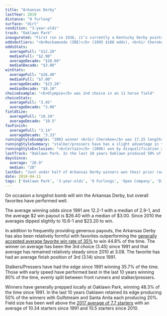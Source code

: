 ```yaml
---
title: "Arkansas Derby"
lastYear: 2019
distance: "9 furlong"
surface: "dirt"
condition: "3-year-olds"
track: "Oaklawn Park"
inaugurated: "First run in 1936, it’s currently a Kentucky Derby points race"
oddsOutliers: "<b>Rockamundo (IRE)</b> (1993 $108 odds), <b>Sir Cherokee</b> (2003 $55.60 odds) and <b>Danza</b> (2014 $41.30 odds) have been excluded from the chart to allow for an overall better visualization"
oddsStats:
  averageFull: "$12.20"
  medianFull: "$2.90"
  averageDecade: "$10.60"
  medianDecade: "$3.00"
winStats:
  averageFull: "$26.40"
  medianFull: "$7.00"
  averageDecade: "$23.20"
  medianDecade: "$8.10"
choiceExample: "<b>Olympio</b> was 2nd choice in an 11 horse field"
choiceStats:
  averageFull: "3.45"
  averageDecade: "3.08"
fieldSize:
  averageFull: "10.34"
  averageDecade: "10.5"
favFinish:
  averageFull: "3.14"
  averageDecade: "3.33"
runningStyleExample: "2003 winner <b>Sir Cherokee</b> was 17.25 lengths"
runningStyleSummary: "stalker/pressers have has a slight advantage in the Arkansas Derby since 1991, winning 35.7% of the time. Deep closers and speed have also performed well, each winning 25% of the time. In the last 10 years early speed has won 80% of the time, evenly split between speed and stalker/pressers"
runningStyleExclusion: "<b>Certain</b> (2006) won by disqualification and has been excluded from the running style charts since he did not finish first."
lastTrack: "Oaklawn Park. In the last 10 years Oaklawn produced 50% of the winners while Gulfstream and Santa Anita each produced 20%"
daysSince:
  average: "28.9"
  median: "28"
lastOut: "Just under half of Arkansas Derby winners won their prior race and more than three quarters of the winners finished in the money, or no worse than third, last out."
date: 2018-04-11
tags: ['Oaklawn Park', '3-year-olds', '9 Furlongs', 'Open Company', 'Dirt', 'Derby Prep']
---
```


On occasion a longshot bomb will win the Arkansas Derby, but overall favorites have performed well.

The average winning odds since 1991 are 12.2-1 with a median of 2.9-1, and the average $2 win payout is $26.40 with a median of $3.00. Since 2010 the averages dipped slightly to 10.6-1 and $23.20 to win.

In addition to frequently providing generous payouts, the Arkansas Derby has also been relatively formful with favorites outperforming the [generally accepted average favorite win rate of 35%](http://agameofskill.com/how-well-do-horse-racing-favorites-perform/) to win 44.8% of the time. The winner on average has been the 3rd choice (3.45) since 1991 and that average has remained relatively steady since 2010 at 3.08. The favorite has had an average finish position of 3rd (3.14) since 1991.

Stalkers/Pressers have had the edge since 1991 winning 35.7% of the time. Those with early speed have performed best in the last 10 years winning 80% of the time, evenly split between front runners and stalker/pressers.

Winners have generally prepped locally at Oaklawn Park, winning 48.3% of the time since 1991. In the last 10 years Oaklawn retained its edge producing 50% of the winners with Gulfstream and Santa Anita each producing 20%. Field size has been well above the [2017 average of 7.7 starters](http://jockeyclub.com/factbook/races_pass.asp?whatyr=2017) with an average of 10.34 starters since 1991 and 10.5 starters since 2010.
